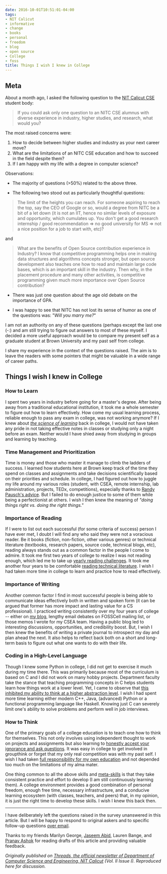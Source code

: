 ```yaml
---
date: 2016-10-01T10:51:01-04:00
tags:
- NIT Calicut
- informative
- change
- books
- personal
- freedom
- blog
- open source
- College
- foss
title: Things I wish I knew in College
---
```


## Meta
About a month ago, I asked the following question to the [NIT Calicut CSE](http://cse.nitc.ac.in/) student body:

> If you could ask only one question to an NITC CSE alumnus with diverse experience in industry, higher studies, and research, what would you?

The most raised concerns were:

1. How to decide between higher studies and industry as your next career move?
2. What are the limitations of an NITC CSE education and how to succeed in the field despite them?
3. If I am happy with my life with a degree in computer science?

Observations:

- The majority of questions (>50%) related to the above three.

- The following two stood out as particularly thoughtful questions:

 > The limit of the heights you can reach. For someone aspiring to reach the top, say the CEO of Google or so, would a degree from NITC be a bit of a let down (it is not an IIT, hence no similar levels of exposure and opportunity, which cumulates up. You don't get a good research internship / good recommendation => no good university for MS => not a nice position for a job to start with, etc)?

 and

 > What are the benefits of Open Source contribution experience in Industry? I know that competitive programming helps one in making data structures and algorithms concepts stronger, but open source development also teaches one how to read and maintain large code bases, which is an important skill in the industry. Then why, in the placement procedure and many other activities, is competitive programming given much more importance over Open Source contribution?

- There was just one question about the age old debate on the importance of GPA.

- I was happy to see that NITC has not lost its sense of humor as one of the questions was: "_Will you marry me?_"

I am not an authority on any of these questions (perhaps except the last one (-:) and am still trying to figure out answers to most of these myself. I decided a more useful approach would be to compare my present self as a graduate student at Brown University and my past self from college.

I share my experience in the context of the questions raised. The aim is to leave the readers with some pointers that might be valuable in a wide range of career paths.

## Things I wish I knew in College
### How to Learn

I spent two years in industry before going for a master's degree. After being away from a traditional educational institution, it took me a whole semester to figure out how to learn effectively. How come my usual learning process, reliable enough to pass any exam in college, was not working anymore? If I knew about _[the science of learning](https://www.coursera.org/learn/learning-how-to-learn)_ back in college, I would not have taken any pride in not taking effective notes in classes or studying only a night before an exam. Neither would I have shied away from studying in groups and learning by teaching.

### Time Management and Prioritization

Time is money and those who master it manage to climb the ladders of success. I learned how students here at Brown keep track of the time they spend on classes and assignments and take decisions scientifically based on their priorities and schedule. In college, I had figured out how to juggle my life around my various roles (student, with CSEA, remote internship, lab administration, projects, TEDx, competitions), especially thanks to [Randy Pausch's advice](https://www.youtube.com/watch?v=blaK_tB_KQA). But I failed to do enough justice to some of them while being a perfectionist at others. I wish I then knew the meaning of _"doing things right vs. doing the right things."_

### Importance of Reading

If I were to list out each successful (for some criteria of success) person I have ever met, I doubt I will find any who said they were not a voracious reader. Be it books (fiction, non-fiction, other various genres) or technical literature (textbooks, research papers, source code, technical blogs, etc), reading always stands out as a common factor in the people I come to admire. It took me first two years of college to realize I was not reading enough, which led me to take up [yearly reading challenges](https://www.goodreads.com/challenges/3890-2016-reading-challenge). It took me another four years to be comfortable [reading technical literature](/quote/2010/12/25/this-is-the-last-lecture-i-am-giving-you/). I wish I had taken more time in college to learn and practice how to read effectively.

### Importance of Writing

Another common factor I find in most successful people is being able to communicate ideas effectively both in written and spoken form (it can be argued that former has more impact and lasting value for a CS professional). I practiced writing consistently over my four years of college -- either on [my blog](/post/), lengthy email debates on FOSSCell mailing list, or those memos I wrote for my CSEA team. Having a public blog led to interesting discussions, opportunities, and credibility boost. But, I wish I then knew the benefits of writing a private journal to introspect my day and plan ahead the next. It also helps to reflect back both on a short and long-term basis to figure out what one wants to do with their life.

### Coding in a High-Level Language

Though I knew some Python in college, I did not get to exercise it much during my time there. This was primarily because most of the curriculum is based on C and I did not work on many hobby projects. Department faculty take the stance that teaching programming concepts in C helps students learn how things work at a lower level. Yet, I came to observe that [this inhibited my ability to think at a higher abstraction level](http://cs.brown.edu/~ksinghal/post/java/). I wish I had spent more time learning either modern C++, Java, (advanced) Python or a functional programming language like Haskell. Knowing just C can severely limit one's ability to solve problems and perform well in job interviews.

### How to Think
One of the primary goals of a college education is to teach one how to think for themselves. This not only involves using independent thought to work on projects and assignments but also learning to [honestly accept your ignorance and ask questions](https://plus.google.com/+KartikSinghal/posts/FMCPbKXgetY). It was easy in college to get involved in groupthink or forget that my only real competition was with my past self. I wish I had taken [full responsibility for my own education](/quote/2011/03/06/i-am-free-no-matter-what-rules-surround/) and not depended too much on the limitations of my alma mater.

One thing common to all the above skills and [meta-skills](https://en.wikipedia.org/wiki/Metacognition) is that they take consistent practice and effort to develop (I am still continuously learning them). A college environment provides a good combination of personal freedom, enough free time, necessary infrastructure, and a conducive learning ecosystem (with classes, teachers, and peers) that, in my opinion, it is just the right time to develop these skills. I wish I knew this back then.

---

I have deliberately left the questions raised in the survey unanswered in this article. But I will be happy to respond to original askers and to specific follow-up questions [over email](/about/).

Thanks to my friends Marilyn George, [Jaseem Abid](http://jaseemabid.github.io/), Lauren Bange, and [Pranav Ashok](http://pranavashok.name/) for reading drafts of this article and providing valuable feedback.

_Originally published on [Threads, the official newsletter of Department of Computer Science and Engineering, NIT Calicut](http://cse.nitc.ac.in/newsletter) (Vol. II Issue I). Reproduced here for discussion._
